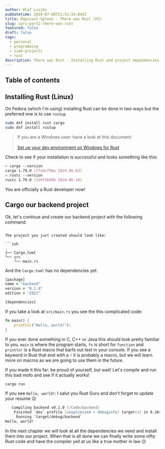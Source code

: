 ```yaml
---
author: Olaf Luijks
pubDatetime: 2024-07-08T21:51:24.845Z
title: Rapinsel-Spleen - There was Rust (P2)
slug: sprs-part2-there-was-rust
featured: false
draft: false
tags:
  - personal
  - programming
  - side-projects
  - rust
description: There was Rust - Installing Rust and project dependencies
---
```


## Table of contents

## Installing Rust (Linux)

On Fedora (which I'm using) installing Rust can be done in two ways but the preferred one is to use `rustup`.

```zsh
sudo dnf install rust cargo
sudo dnf install rustup
```

> If you are a Windows user: have a look at this document: <br><br>[Set up your dev environment on Windows for Rust](https://learn.microsoft.com/en-us/windows/dev-environment/rust/setup)

Check to see if your installation is successful and looks something like this:

```zsh
> cargo --version
cargo 1.79.0 (ffa9cf99a 2024-06-03)
> rustc --version
rustc 1.79.0 (129f3b996 2024-06-10)
```

You are officially a Rust developer now!

## Cargo our backend project

Ok, let's continue and create our backend project with the following command:

````zsh2025-06-01T19:56:29.062Z

The project you just created should look like:

```zsh
.
├── Cargo.toml
└── src
    └── main.rs
````

And the `Cargo.toml` has no dependencies yet:

```zsh
[package]
name = "backend"
version = "0.1.0"
edition = "2021"

[dependencies]
```

If you take a look at `src/main.rs` you see the this complicated code:

```rust
fn main() {
    println!("Hello, world!");
}
```

If you ever done something in C, C++ or Java this should look pretty familiar to you. `main` is where the program starts, `fn` is short for `function` and `println!` is a Rust macro that barfs out text in your console. If you see a keyword in Rust that end with a `!` it is probably a macro, but we will learn more on macros as we are going to use them in the future.

If you made it this far: be proud of yourself, but wait! Let's compile and run this bad mofo and see if it actually works!

```zsh
cargo run
```

If you see `Hello, world!`: I salut you Rust Guru and don't forget to update your resume 😉

```zsh
   Compiling backend v0.1.0 (/Code/backend)
    Finished `dev` profile [unoptimized + debuginfo] target(s) in 0.26s
     Running `target/debug/backend`
Hello, world!
```

In the next chapter we will look at all the dependencies we need and install them into our project. When that is all done we can finally write some nifty Rust code and have the compiler yell at us like a true mother in law 😉
